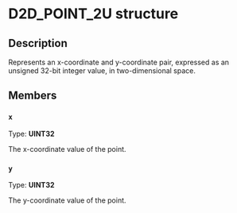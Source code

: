 # D2D_POINT_2U structure

## Description

Represents an x-coordinate and y-coordinate pair, expressed as an unsigned 32-bit integer value, in two-dimensional space.

## Members

### `x`

Type: **UINT32**

The x-coordinate value of the point.

### `y`

Type: **UINT32**

The y-coordinate value of the point.